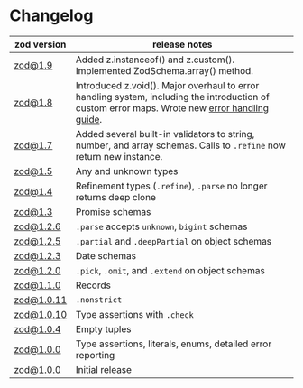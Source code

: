 # Changelog

| zod version | release notes                                                                                                                                                                                                |
| ----------- | ------------------------------------------------------------------------------------------------------------------------------------------------------------------------------------------------------------ |
| zod@1.9     | Added z.instanceof() and z.custom(). Implemented ZodSchema.array() method.                                                                                                                                   |
| zod@1.8     | Introduced z.void(). Major overhaul to error handling system, including the introduction of custom error maps. Wrote new [error handling guide](https://github.com/vriad/zod/blob/master/ERROR_HANDLING.md). |
| zod@1.7     | Added several built-in validators to string, number, and array schemas. Calls to `.refine` now return new instance.                                                                                          |
| zod@1.5     | Any and unknown types                                                                                                                                                                                        |
| zod@1.4     | Refinement types (`.refine`), `.parse` no longer returns deep clone                                                                                                                                          |
| zod@1.3     | Promise schemas                                                                                                                                                                                              |
| zod@1.2.6   | `.parse` accepts `unknown`, `bigint` schemas                                                                                                                                                                 |
| zod@1.2.5   | `.partial` and `.deepPartial` on object schemas                                                                                                                                                              |
| zod@1.2.3   | Date schemas                                                                                                                                                                                                 |
| zod@1.2.0   | `.pick`, `.omit`, and `.extend` on object schemas                                                                                                                                                            |
| zod@1.1.0   | Records                                                                                                                                                                                                      |
| zod@1.0.11  | `.nonstrict`                                                                                                                                                                                                 |
| zod@1.0.10  | Type assertions with `.check`                                                                                                                                                                                |
| zod@1.0.4   | Empty tuples                                                                                                                                                                                                 |
| zod@1.0.0   | Type assertions, literals, enums, detailed error reporting                                                                                                                                                   |
| zod@1.0.0   | Initial release                                                                                                                                                                                              |
